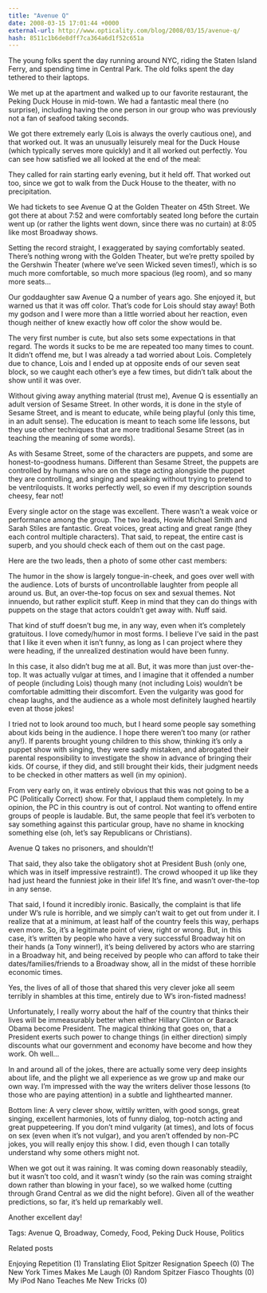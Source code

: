 ```yaml
---
title: "Avenue Q"
date: 2008-03-15 17:01:44 +0000
external-url: http://www.opticality.com/blog/2008/03/15/avenue-q/
hash: 8511c1b6de8dff7ca364a6d1f52c651a
---
```


The young folks spent the day running around NYC, riding the Staten Island Ferry, and spending time in Central Park. The old folks spent the day tethered to their laptops.

We met up at the apartment and walked up to our favorite restaurant, the Peking Duck House in mid-town. We had a fantastic meal there (no surprise), including having the one person in our group who was previously not a fan of seafood taking seconds.

We got there extremely early (Lois is always the overly cautious one), and that worked out. It was an unusually leisurely meal for the Duck House (which typically serves more quickly) and it all worked out perfectly. You can see how satisfied we all looked at the end of the meal:



They called for rain starting early evening, but it held off. That worked out too, since we got to walk from the Duck House to the theater, with no precipitation.

We had tickets to see Avenue Q at the Golden Theater on 45th Street. We got there at about 7:52 and were comfortably seated long before the curtain went up (or rather the lights went down, since there was no curtain) at 8:05 like most Broadway shows.

Setting the record straight, I exaggerated by saying comfortably seated. There’s nothing wrong with the Golden Theater, but we’re pretty spoiled by the Gershwin Theater (where we’ve seen Wicked seven times!), which is so much more comfortable, so much more spacious (leg room), and so many more seats…

Our goddaughter saw Avenue Q a number of years ago. She enjoyed it, but warned us that it was off color. That’s code for Lois should stay away! Both my godson and I were more than a little worried about her reaction, even though neither of knew exactly how off color the show would be.

The very first number is cute, but also sets some expectations in that regard. The words it sucks to be me are repeated too many times to count. It didn’t offend me, but I was already a tad worried about Lois. Completely due to chance, Lois and I ended up at opposite ends of our seven seat block, so we caught each other’s eye a few times, but didn’t talk about the show until it was over.

Without giving away anything material (trust me), Avenue Q is essentially an adult version of Sesame Street. In other words, it is done in the style of Sesame Street, and is meant to educate, while being playful (only this time, in an adult sense). The education is meant to teach some life lessons, but they use other techniques that are more traditional Sesame Street (as in teaching the meaning of some words).

As with Sesame Street, some of the characters are puppets, and some are honest-to-goodness humans. Different than Sesame Street, the puppets are controlled by humans who are on the stage acting alongside the puppet they are controlling, and singing and speaking without trying to pretend to be ventriloquists. It works perfectly well, so even if my description sounds cheesy, fear not!

Every single actor on the stage was excellent. There wasn’t a weak voice or performance among the group. The two leads, Howie Michael Smith and Sarah Stiles are fantastic. Great voices, great acting and great range (they each control multiple characters). That said, to repeat, the entire cast is superb, and you should check each of them out on the cast page.

Here are the two leads, then a photo of some other cast members:



The humor in the show is largely tongue-in-cheek, and goes over well with the audience. Lots of bursts of uncontrollable laughter from people all around us. But, an over-the-top focus on sex and sexual themes. Not innuendo, but rather explicit stuff. Keep in mind that they can do things with puppets on the stage that actors couldn’t get away with. Nuff said.

That kind of stuff doesn’t bug me, in any way, even when it’s completely gratuitous. I love comedy/humor in most forms. I believe I’ve said in the past that I like it even when it isn’t funny, as long as I can project where they were heading, if the unrealized destination would have been funny.

In this case, it also didn’t bug me at all. But, it was more than just over-the-top. It was actually vulgar at times, and I imagine that it offended a number of people (including Lois) though many (not including Lois) wouldn’t be comfortable admitting their discomfort. Even the vulgarity was good for cheap laughs, and the audience as a whole most definitely laughed heartily even at those jokes!

I tried not to look around too much, but I heard some people say something about kids being in the audience. I hope there weren’t too many (or rather any!). If parents brought young children to this show, thinking it’s only a puppet show with singing, they were sadly mistaken, and abrogated their parental responsibility to investigate the show in advance of bringing their kids. Of course, if they did, and still brought their kids, their judgment needs to be checked in other matters as well (in my opinion).

From very early on, it was entirely obvious that this was not going to be a PC (Politically Correct) show. For that, I applaud them completely. In my opinion, the PC in this country is out of control. Not wanting to offend entire groups of people is laudable. But, the same people that feel it’s verboten to say something against this particular group, have no shame in knocking something else (oh, let’s say Republicans or Christians).

Avenue Q takes no prisoners, and shouldn’t!

That said, they also take the obligatory shot at President Bush (only one, which was in itself impressive restraint!). The crowd whooped it up like they had just heard the funniest joke in their life! It’s fine, and wasn’t over-the-top in any sense.

That said, I found it incredibly ironic. Basically, the complaint is that life under W’s rule is horrible, and we simply can’t wait to get out from under it. I realize that at a minimum, at least half of the country feels this way, perhaps even more. So, it’s a legitimate point of view, right or wrong. But, in this case, it’s written by people who have a very successful Broadway hit on their hands (a Tony winner!), it’s being delivered by actors who are starring in a Broadway hit, and being received by people who can afford to take their dates/families/friends to a Broadway show, all in the midst of these horrible economic times.

Yes, the lives of all of those that shared this very clever joke all seem terribly in shambles at this time, entirely due to W’s iron-fisted madness!

Unfortunately, I really worry about the half of the country that thinks their lives will be immeasurably better when either Hillary Clinton or Barack Obama become President. The magical thinking that goes on, that a President exerts such power to change things (in either direction) simply discounts what our government and economy have become and how they work. Oh well…

In and around all of the jokes, there are actually some very deep insights about life, and the plight we all experience as we grow up and make our own way. I’m impressed with the way the writers deliver those lessons (to those who are paying attention) in a subtle and lighthearted manner.

Bottom line: A very clever show, wittily written, with good songs, great singing, excellent harmonies, lots of funny dialog, top-notch acting and great puppeteering. If you don’t mind vulgarity (at times), and lots of focus on sex (even when it’s not vulgar), and you aren’t offended by non-PC jokes, you will really enjoy this show. I did, even though I can totally understand why some others might not.

When we got out it was raining. It was coming down reasonably steadily, but it wasn’t too cold, and it wasn’t windy (so the rain was coming straight down rather than blowing in your face), so we walked home (cutting through Grand Central as we did the night before). Given all of the weather predictions, so far, it’s held up remarkably well.

Another excellent day! 


Tags: Avenue Q, Broadway, Comedy, Food, Peking Duck House, Politics

Related posts

Enjoying Repetition (1)
Translating Eliot Spitzer Resignation Speech (0)
The New York Times Makes Me Laugh (0)
Random Spitzer Fiasco Thoughts (0)
My iPod Nano Teaches Me New Tricks (0)

